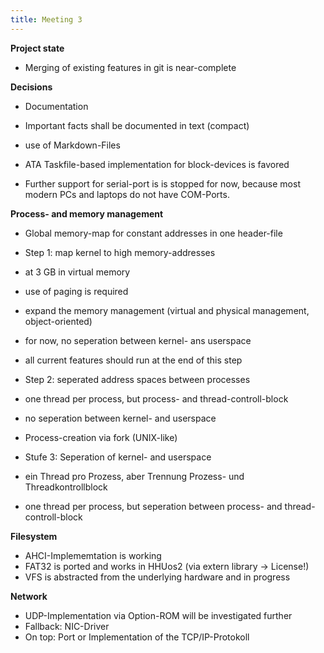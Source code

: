 ```yaml
---
title: Meeting 3
---
```


**Project state**

-   Merging of existing features in git is near-complete

**Decisions**

-   Documentation 

   -   Important facts shall be documented in text (compact)
   -   use of Markdown-Files

-   ATA Taskfile-based implementation for block-devices is favored
-   Further support for serial-port is is stopped for now, because most modern
    PCs and laptops do not have COM-Ports.

**Process- and memory management**

-   Global memory-map for constant addresses in one header-file
-   Step 1: map kernel to high memory-addresses

   -   at 3 GB in virtual memory
   -   use of paging is required
   -   expand the memory management (virtual and physical management, object-oriented)
   -   for now, no seperation between kernel- ans userspace
   -   all current features should run at the end of this step

-   Step 2: seperated address spaces between processes 

   -   one thread per process, but process- and thread-controll-block
   -   no seperation between kernel- and userspace
   -   Process-creation via fork (UNIX-like)

-   Stufe 3: Seperation of kernel- and userspace 

   -   ein Thread pro Prozess, aber Trennung Prozess- und Threadkontrollblock
   -   one thread per process, but seperation between process- and thread-controll-block

**Filesystem**

-   AHCI-Implememtation is working
-   FAT32 is ported and works in HHUos2 (via extern library -> License!)
-   VFS is abstracted from the underlying hardware and in progress


**Network**

-   UDP-Implementation via Option-ROM will be investigated further
-   Fallback: NIC-Driver 
-   On top: Port or Implementation of the TCP/IP-Protokoll

